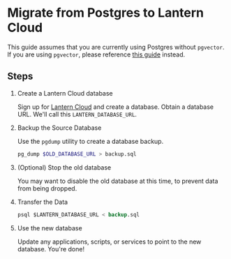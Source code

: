 # Migrate from Postgres to Lantern Cloud

This guide assumes that you are currently using Postgres without `pgvector`. If you are using `pgvector`, please reference [this guide](/docs/migrate/pgvector-cloud) instead.

## Steps

1. Create a Lantern Cloud database

   Sign up for [Lantern Cloud](/) and create a database. Obtain a database URL. We'll call this `LANTERN_DATABASE_URL`.

2. Backup the Source Database

   Use the `pgdump` utility to create a database backup.

   ```bash
   pg_dump $OLD_DATABASE_URL > backup.sql
   ```

3. (Optional) Stop the old database

   You may want to disable the old database at this time, to prevent data from being dropped.

4. Transfer the Data

   ```sql
   psql $LANTERN_DATABASE_URL < backup.sql
   ```

5. Use the new database

   Update any applications, scripts, or services to point to the new database. You're done!

